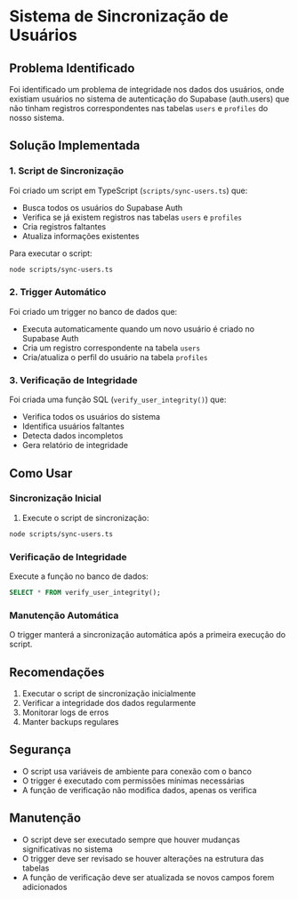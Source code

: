 # Sistema de Sincronização de Usuários

## Problema Identificado

Foi identificado um problema de integridade nos dados dos usuários, onde existiam usuários no sistema de autenticação do Supabase (auth.users) que não tinham registros correspondentes nas tabelas `users` e `profiles` do nosso sistema.

## Solução Implementada

### 1. Script de Sincronização

Foi criado um script em TypeScript (`scripts/sync-users.ts`) que:
- Busca todos os usuários do Supabase Auth
- Verifica se já existem registros nas tabelas `users` e `profiles`
- Cria registros faltantes
- Atualiza informações existentes

Para executar o script:
```bash
node scripts/sync-users.ts
```

### 2. Trigger Automático

Foi criado um trigger no banco de dados que:
- Executa automaticamente quando um novo usuário é criado no Supabase Auth
- Cria um registro correspondente na tabela `users`
- Cria/atualiza o perfil do usuário na tabela `profiles`

### 3. Verificação de Integridade

Foi criada uma função SQL (`verify_user_integrity()`) que:
- Verifica todos os usuários do sistema
- Identifica usuários faltantes
- Detecta dados incompletos
- Gera relatório de integridade

## Como Usar

### Sincronização Inicial
1. Execute o script de sincronização:
```bash
node scripts/sync-users.ts
```

### Verificação de Integridade
Execute a função no banco de dados:
```sql
SELECT * FROM verify_user_integrity();
```

### Manutenção Automática
O trigger manterá a sincronização automática após a primeira execução do script.

## Recomendações

1. Executar o script de sincronização inicialmente
2. Verificar a integridade dos dados regularmente
3. Monitorar logs de erros
4. Manter backups regulares

## Segurança

- O script usa variáveis de ambiente para conexão com o banco
- O trigger é executado com permissões mínimas necessárias
- A função de verificação não modifica dados, apenas os verifica

## Manutenção

- O script deve ser executado sempre que houver mudanças significativas no sistema
- O trigger deve ser revisado se houver alterações na estrutura das tabelas
- A função de verificação deve ser atualizada se novos campos forem adicionados
